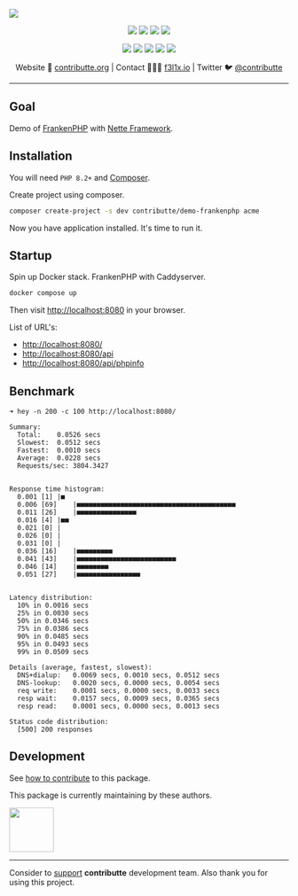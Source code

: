 ![](https://heatbadger.now.sh/github/readme/contributte/demo-frankenphp/)

<p align=center>
  <a href="https://github.com/contributte/demo-frankenphp/actions"><img src="https://badgen.net/github/checks/contributte/demo-frankenphp/master"></a>
  <a href="https://coveralls.io/r/contributte/demo-frankenphp"><img src="https://badgen.net/coveralls/c/github/contributte/demo-frankenphp"></a>
  <a href="https://packagist.org/packages/contributte/demo-frankenphp"><img src="https://badgen.net/packagist/dm/contributte/demo-frankenphp"></a>
  <a href="https://packagist.org/packages/contributte/demo-frankenphp"><img src="https://badgen.net/packagist/v/contributte/demo-frankenphp"></a>
</p>
<p align=center>
  <a href="https://packagist.org/packages/contributte/demo-frankenphp"><img src="https://badgen.net/packagist/php/contributte/demo-frankenphp"></a>
  <a href="https://github.com/contributte/demo-frankenphp"><img src="https://badgen.net/github/license/contributte/demo-frankenphp"></a>
  <a href="https://bit.ly/ctteg"><img src="https://badgen.net/badge/support/gitter/cyan"></a>
  <a href="https://bit.ly/cttfo"><img src="https://badgen.net/badge/support/forum/yellow"></a>
  <a href="https://contributte.org/partners.html"><img src="https://badgen.net/badge/sponsor/donations/F96854"></a>
</p>

<p align=center>
Website 🚀 <a href="https://contributte.org">contributte.org</a> | Contact 👨🏻‍💻 <a href="https://f3l1x.io">f3l1x.io</a> | Twitter 🐦 <a href="https://twitter.com/contributte">@contributte</a>
</p>

-----

## Goal

Demo of [FrankenPHP](https://github.com/dunglas/frankenphp) with [Nette Framework](https://nette.org).

## Installation

You will need `PHP 8.2+` and [Composer](https://getcomposer.org/).

Create project using composer.

```bash
composer create-project -s dev contributte/demo-frankenphp acme
```

Now you have application installed. It's time to run it.

## Startup

Spin up Docker stack. FrankenPHP with Caddyserver.

```bash
docker compose up
```

Then visit [http://localhost:8080](http://localhost:8000) in your browser.

List of URL's:

- [http://localhost:8080/](http://localhost:8000)
- [http://localhost:8080/api](http://localhost:8000/api)
- [http://localhost:8080/api/phpinfo](http://localhost:8000/api/phpinfo)

## Benchmark

```
➜ hey -n 200 -c 100 http://localhost:8080/

Summary:
  Total:	0.0526 secs
  Slowest:	0.0512 secs
  Fastest:	0.0010 secs
  Average:	0.0228 secs
  Requests/sec:	3804.3427


Response time histogram:
  0.001 [1]	|■
  0.006 [69]	|■■■■■■■■■■■■■■■■■■■■■■■■■■■■■■■■■■■■■■■■
  0.011 [26]	|■■■■■■■■■■■■■■■
  0.016 [4]	|■■
  0.021 [0]	|
  0.026 [0]	|
  0.031 [0]	|
  0.036 [16]	|■■■■■■■■■
  0.041 [43]	|■■■■■■■■■■■■■■■■■■■■■■■■■
  0.046 [14]	|■■■■■■■■
  0.051 [27]	|■■■■■■■■■■■■■■■■


Latency distribution:
  10% in 0.0016 secs
  25% in 0.0030 secs
  50% in 0.0346 secs
  75% in 0.0386 secs
  90% in 0.0485 secs
  95% in 0.0493 secs
  99% in 0.0509 secs

Details (average, fastest, slowest):
  DNS+dialup:	0.0069 secs, 0.0010 secs, 0.0512 secs
  DNS-lookup:	0.0020 secs, 0.0000 secs, 0.0054 secs
  req write:	0.0001 secs, 0.0000 secs, 0.0033 secs
  resp wait:	0.0157 secs, 0.0009 secs, 0.0365 secs
  resp read:	0.0001 secs, 0.0000 secs, 0.0013 secs

Status code distribution:
  [500]	200 responses
```

## Development

See [how to contribute](https://contributte.org/contributing.html) to this package.

This package is currently maintaining by these authors.

<a href="https://github.com/f3l1x">
    <img width="80" height="80" src="https://avatars2.githubusercontent.com/u/538058?v=3&s=80">
</a>

-----

Consider to [support](https://contributte.org/partners.html) **contributte** development team. Also thank you for using this project.
